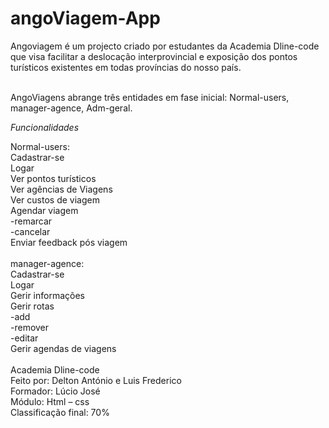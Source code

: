 # angoViagem-App

Angoviagem é um projecto criado por estudantes da Academia Dline-code que visa facilitar a deslocação interprovincial e exposição dos pontos turísticos existentes em todas províncias do nosso país. <br><br>

AngoViagens abrange três entidades em fase inicial: Normal-users, manager-agence, Adm-geral.<br>

*Funcionalidades*<br>

Normal-users: <br>
Cadastrar-se<br>
Logar<br>
Ver pontos turísticos<br>
Ver agências de Viagens<br>
Ver custos de viagem<br>
Agendar viagem<br>
-remarcar<br>
-cancelar<br>
Enviar feedback pós viagem<br>
<br>
manager-agence:<br>
Cadastrar-se<br>
Logar<br>
Gerir informações<br>
Gerir rotas<br>
-add<br>
-remover<br>
-editar<br>
Gerir agendas de viagens<br>
<br>
Academia Dline-code<br>
Feito por: Delton António e Luis Frederico<br>
Formador: Lúcio José<br>
Módulo: Html – css<br>
Classificação final: 70%
